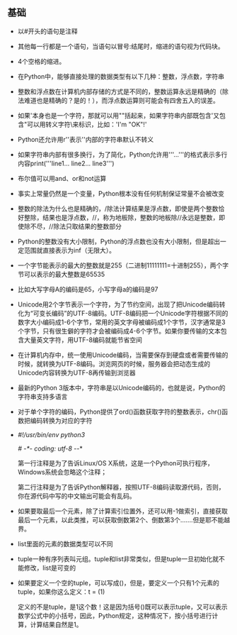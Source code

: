 ## 基础

* 以#开头的语句是注释

* 其他每一行都是一个语句，当语句以冒号:结尾时，缩进的语句视为代码块。

* 4个空格的缩进。

* 在Python中，能够直接处理的数据类型有以下几种：整数，浮点数，字符串

* 整数和浮点数在计算机内部存储的方式是不同的，整数运算永远是精确的（除法难道也是精确的？是的！），而浮点数运算则可能会有四舍五入的误差。

* 如果'本身也是一个字符，那就可以用""括起来，如果字符串内部既包含'又包含"可以用转义字符\来标识，比如：'I\'m \"OK\"!'

* Python还允许用r''表示''内部的字符串默认不转义

* 如果字符串内部有很多换行，为了简化，Python允许用'''...'''的格式表示多行内容print('''line1... line2... line3''')

* 布尔值可以用and、or和not运算

* 事实上常量仍然是一个变量，Python根本没有任何机制保证常量不会被改变

* 整数的除法为什么也是精确的，/除法计算结果是浮点数，即使是两个整数恰好整除，结果也是浮点数，//，称为地板除，整数的地板除//永远是整数，即使除不尽，//除法只取结果的整数部分

* Python的整数没有大小限制，Python的浮点数也没有大小限制，但是超出一定范围就直接表示为inf（无限大）。

* 一个字节能表示的最大的整数就是255（二进制11111111=十进制255），两个字节可以表示的最大整数是65535

* 比如大写字母A的编码是65，小写字母a的编码是97

* Unicode用2个字节表示一个字符，为了节约空间，出现了把Unicode编码转化为“可变长编码”的UTF-8编码。UTF-8编码把一个Unicode字符根据不同的数字大小编码成1-6个字节，常用的英文字母被编码成1个字节，汉字通常是3个字节，只有很生僻的字符才会被编码成4-6个字节。如果你要传输的文本包含大量英文字符，用UTF-8编码就能节省空间

* 在计算机内存中，统一使用Unicode编码，当需要保存到硬盘或者需要传输的时候，就转换为UTF-8编码。浏览网页的时候，服务器会把动态生成的Unicode内容转换为UTF-8再传输到浏览器

* 最新的Python 3版本中，字符串是以Unicode编码的，也就是说，Python的字符串支持多语言

* 对于单个字符的编码，Python提供了ord()函数获取字符的整数表示，chr()函数把编码转换为对应的字符

* *#!/usr/bin/env python3*

  *# -\*- coding: utf-8 -*-*

  第一行注释是为了告诉Linux/OS X系统，这是一个Python可执行程序，Windows系统会忽略这个注释；

  第二行注释是为了告诉Python解释器，按照UTF-8编码读取源代码，否则，你在源代码中写的中文输出可能会有乱码。

* 如果要取最后一个元素，除了计算索引位置外，还可以用-1做索引，直接获取最后一个元素，以此类推，可以获取倒数第2个、倒数第3个.......但是耶不能越界。

* list里面的元素的数据类型可以不同

* tuple一种有序列表叫元组。tuple和list非常类似，但是tuple一旦初始化就不能修改，list是可变的

* 如果要定义一个空的tuple，可以写成()，但是，要定义一个只有1个元素的tuple，如果你这么定义：t = (1)

  定义的不是tuple，是1这个数！这是因为括号()既可以表示tuple，又可以表示数学公式中的小括号，因此，Python规定，这种情况下，按小括号进行计算，计算结果自然是1。

  ​

